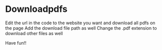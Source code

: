 # Downloadpdfs
Edit the url in the code to the website you want and download all pdfs on the page
Add the download file path as well
Change the .pdf extension to download other files as well

Have fun!!
